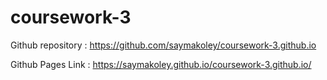 # coursework-3

Github repository : https://github.com/saymakoley/coursework-3.github.io

Github Pages Link : https://saymakoley.github.io/coursework-3.github.io/
